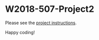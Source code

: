 # W2018-507-Project2

Please see the [project instructions](https://docs.google.com/document/d/11gzeq9F2IyoEabrBxMLEwGUSpertsTPlEqw-0uYHppY/edit?usp=sharing).

Happy coding!

